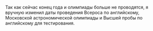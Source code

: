 Так как сейчас конец года и олимпиады больше не проводятся, я вручную изменил даты проведения Всероса по английскому, Московской астрономической олимпиады и Высшей пробы по английскому для тестирования.
